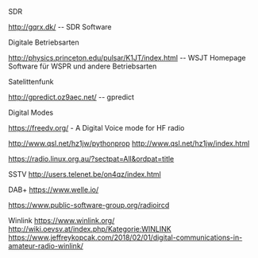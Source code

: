 

SDR

http://gqrx.dk/ -- SDR Software

Digitale Betriebsarten

http://physics.princeton.edu/pulsar/K1JT/index.html -- WSJT Homepage Software für WSPR und andere Betriebsarten


Satelittenfunk

http://gpredict.oz9aec.net/ -- gpredict


Digital Modes

https://freedv.org/ - A Digital Voice mode for HF radio


http://www.qsl.net/hz1jw/pythonprop
http://www.qsl.net/hz1jw/index.html

https://radio.linux.org.au/?sectpat=All&ordpat=title

SSTV
http://users.telenet.be/on4qz/index.html

DAB+
https://www.welle.io/


https://www.public-software-group.org/radioircd

Winlink
https://www.winlink.org/
http://wiki.oevsv.at/index.php/Kategorie:WINLINK
https://www.jeffreykopcak.com/2018/02/01/digital-communications-in-amateur-radio-winlink/
